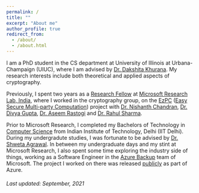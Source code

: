 ```yaml
---
permalink: /
title: ""
excerpt: "About me"
author_profile: true
redirect_from: 
  - /about/
  - /about.html
---
```


I am a PhD student in the CS department at University of Illinois at Urbana-Champaign (UIUC), where I am advised by [Dr. Dakshita Khurana](http://www.dakshitakhurana.com/). My research interests include both theoretical and applied aspects of cryptography. 

Previously, I spent two years as a [Research Fellow](https://www.microsoft.com/en-us/research/lab/microsoft-research-india/research-fellow-program/) at [Microsoft Research Lab, India](https://www.microsoft.com/en-us/research/lab/microsoft-research-india/), where I worked in the cryptography group, on the [EzPC](https://www.microsoft.com/en-us/research/project/ezpc-easy-secure-multi-party-computation/) ([Easy Secure Multi-party Computation](https://www.youtube.com/watch?v=-1H1Sp-_5YU)) project with [Dr. Nishanth Chandran](https://www.microsoft.com/en-us/research/people/nichandr/), [Dr. Divya Gupta](https://www.microsoft.com/en-us/research/people/digup/), [Dr. Aseem Rastogi](https://www.microsoft.com/en-us/research/people/aseemr/) and [Dr. Rahul Sharma](https://cs.stanford.edu/people/sharmar/). 

Prior to Microsoft Research, I completed my Bachelors of Technology in [Computer Science](http://www.cse.iitd.ac.in/) from Indian Institute of Technology, Delhi (IIT Delhi). During my undergradute studies, I was fortunate to be advised by [Dr. Shweta Agrawal](http://www.cse.iitm.ac.in/~shwetaag/index.html). In between my undergraduate days and my stint at Microsoft Research, I also spent some time exploring the industry side of things, working as a Software Engineer in the [Azure Backup](https://azure.microsoft.com/en-in/services/backup/) team of Microsoft. The project I worked on there was released [publicly](https://azure.microsoft.com/en-us/blog/azure-backup-for-sql-server-in-azure-virtual-machines-now-generally-available/) as part of Azure.

<!-- The detailed PDF verison of my CV can be found here - [__Curriculum Vitae__](\files\Nishant_Academic_CV.pdf){: .btn .btn--info} -->

<!-- ## Latest News 
- <span style="color:#fa4d4d">[Jan '21]</span> "CrypTFlow2: Practical 2-Party Secure Inference" accepted to ACM CCS 2020!
- <span style="color:#fa4d4d">[July '20]</span> "CrypTFlow2: Practical 2-Party Secure Inference" accepted to ACM CCS 2020!
 -->
###### Last updated: September, 2021
